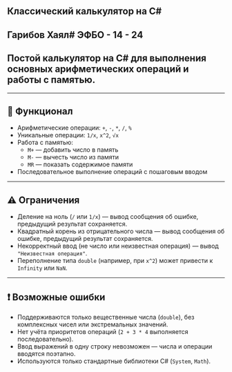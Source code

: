 ## Классический калькулятор на C#
## Гарибов Хаял# ЭФБО - 14 - 24
## Постой калькулятор на C# для выполнения основных арифметических операций и работы с памятью.

---

## 📌 Функционал

- Арифметические операции: `+`, `-`, `*`, `/`, `%`  
- Уникальные операции: `1/x`, `x^2`, `√x`  
- Работа с памятью:  
  - `M+` — добавить число в память  
  - `M-` — вычесть число из памяти  
  - `MR` — показать содержимое памяти  
- Последовательное выполнение операций с пошаговым вводом  

---

## ⚠ Ограничения

- Деление на ноль (`/` или `1/x`) — вывод сообщения об ошибке, предыдущий результат сохраняется.  
- Квадратный корень из отрицательного числа — вывод сообщения об ошибке, предыдущий результат сохраняется.  
- Некорректный ввод (не число или неизвестная операция) — вывод `"Неизвестная операция"`.  
- Переполнение типа `double` (например, при `x^2`) может привести к `Infinity` или `NaN`.   

---

## ❗ Возможные ошибки

- Поддерживаются только вещественные числа (`double`), без комплексных чисел или экстремальных значений.  
- Нет учёта приоритетов операций (`2 + 3 * 4` выполняется последовательно).  
- Ввод выражений в одну строку невозможен — числа и операции вводятся поэтапно.  
- Используются только стандартные библиотеки C# (`System`, `Math`).  

